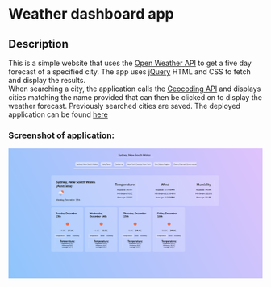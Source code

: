 # Weather dashboard app

## Description

This is a simple website that uses the [Open Weather API](https://openweathermap.org/api) to get a five day forecast of a specified city. The app uses [jQuery](https://jquery.com/) HTML and CSS to fetch and display the results. <br>
When searching a city, the application calls the [Geocoding API](https://openweathermap.org/api/geocoding-api) and displays cities matching the name provided that can then be clicked on to display the weather forecast. Previously searched cities are saved. The deployed application can be found [here](https://lorduswhale.github.io/weather-app/)


### Screenshot of application:

![screenshot of weather app](./assets/images/Screenshot.png)